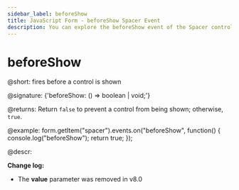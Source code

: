 ```yaml
---
sidebar_label: beforeShow
title: JavaScript Form - beforeShow Spacer Event 
description: You can explore the beforeShow event of the Spacer control of Form in the documentation of the DHTMLX JavaScript UI library. Browse developer guides and API reference, try out code examples and live demos, and download a free 30-day evaluation version of DHTMLX Suite 7.
---
```


# beforeShow

@short: fires before a control is shown

@signature: {'beforeShow: () => boolean | void;'}

@returns:
Return `false` to prevent a control from being shown; otherwise, `true`.

@example:
form.getItem("spacer").events.on("beforeShow", function() {
    console.log("beforeShow");
    return true;
});

@descr:

**Change log:**
- The **value** parameter was removed in v8.0
